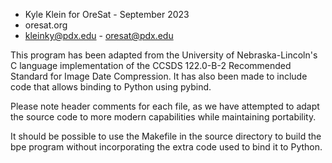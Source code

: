 - Kyle Klein for OreSat - September 2023
- oresat.org
- kleinky@pdx.edu - oresat@pdx.edu


This program has been adapted from the University of Nebraska-Lincoln's C language 
implementation of the CCSDS 122.0-B-2 Recommended Standard for Image Date Compression.
It has also been made to include code that allows binding to Python using pybind.

Please note header comments for each file, as we have attempted to adapt the 
source code to more modern capabilities while maintaining portability.

It should be possible to use the Makefile in the source directory to build the 
bpe program without incorporating the extra code used to bind it to Python.
